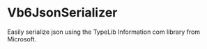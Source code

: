# Vb6JsonSerializer
Easily serialize json using the TypeLib Information com library from Microsoft.
